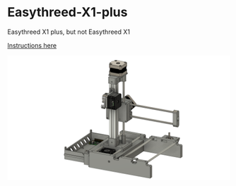# Easythreed-X1-plus
Easythreed X1 plus, but not Easythreed X1

[Instructions here](https://github.com/wodzir/Easythreed-X1-plus/wiki)

![](https://github.com/wodzir/Easythreed-X1-plus/blob/main/Images/Screenshots/Easythreed%20X1%20plus%20v52%20front.png)
